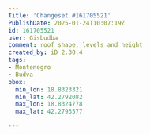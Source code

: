 ```yaml
---
Title: 'Changeset #161705521'
PublishDate: 2025-01-24T10:07:19Z
id: 161705521
user: Gisbudba
comment: roof shape, levels and height
created_by: iD 2.30.4
tags:
- Montenegro
- Budva
bbox:
  min_lon: 18.8323321
  min_lat: 42.2792082
  max_lon: 18.8324778
  max_lat: 42.2793577

---
```

